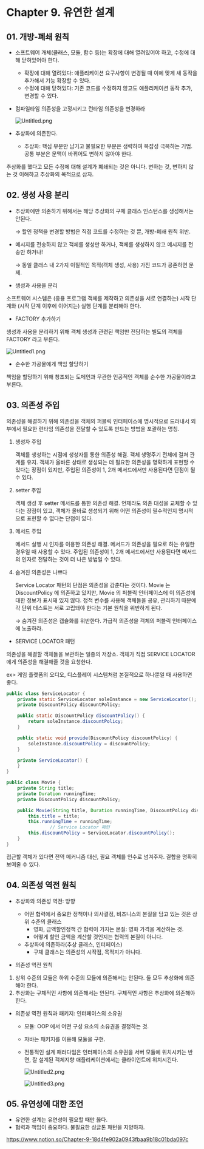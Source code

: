 # Chapter 9. 유연한 설계


## 01. 개방-폐쇄 원칙


- 소프트웨어 개체(클래스, 모듈, 함수 등)는 확장에 대해 열려있어야 하고, 수정에 대해 닫혀있어야 한다.
    - 확장에 대해 열려있다: 애플리케이션 요구사항이 변경될 때 이에 맞게 새 동작을 추가해서 기능 확장할 수 있다.
    - 수정에 대해 닫혀있다: 기존 코드를 수정하지 않고도 애플리케이션 동작 추가, 변경할 수 있다.
- 컴파일타임 의존성을 고정시키고 런타임 의존성을 변경하라

    ![Untitled.png](img/Untitled.png)

- 추상화에 의존한다.
    - 추상화: 핵심 부분만 남기고 불필요한 부분은 생략하여 복잡성 극복하는 기법. 공통 부분은 문맥이 바뀌어도 변하지 않아야 한다.

추상화를 했다고 모든 수정에 대해 설계가 폐쇄되는 것은 아니다. 변하는 것, 변하지 않는 것 이해하고 추상화의 목적으로 삼자.

## 02. 생성 사용 분리


- 추상화에만 의존하기 위해서는 해당 추상화의 구체 클래스 인스턴스를 생성해서는 안된다.

    → 할인 정책을 변경할 방법은 직접 코드를 수정하는 것 뿐, 개방-폐쇄 원칙 위반.

- 메시지를 전송하지 않고 객체를 생성만 하거나, 객체를 생성하지 않고 메시지를 전송만 하거나!

    → 동일 클래스 내 2가지 이질적인 목적(객체 생성, 사용) 가진 코드가 공존하면 문제.

- 생성과 사용을 분리

소프트웨어 시스템은 (응용 프로그램 객체를 제작하고 의존성을 서로 연결하는) 시작 단계와 (시작 단계 이후에 이어지는) 실행 단계를 분리해야 한다.

- FACTORY 추가하기

생성과 사용을 분리하기 위해 객체 생성과 관련된 책임만 전담하는 별도의 객체를 FACTORY 라고 부른다.

![Untitled1.png](img/Untitled1.png)

- 순수한 가공물에게 책임 할당하기

책임을 할당하기 위해 창조되는 도메인과 무관한 인공적인 객체를 순수한 가공물이라고 부른다.

## 03. 의존성 주입


의존성을 해결하기 위해 의존성을 객체의 퍼블릭 인터페이스에 명시적으로 드러내서 외부에서 필요한 런타임 의존성을 전달할 수 있도록 만드는 방법을 포괄하는 명칭.

1. 생성자 주입

    객체를 생성하는 시점에 생성자를 통한 의존성 해결. 객체 생명주기 전체에 걸쳐 관계를 유지. 객체가 올바른 상태로 생성되는 데 필요한 의존성을 명확하게 표현할 수 있다는 장점이 있지만, 주입된 의존성이 1, 2개 메서드에서만 사용된다면 단점이 될 수 있다.

2. setter 주입

    객체 생성 후 setter 메서드를 통한 의존성 해결. 언제라도 의존 대성을 교체할 수 있다는 장점이 있고, 객체가 올바로 생성되기 위해 어떤 의존성이 필수적인지 명시적으로 표현할 수 없다는 단점이 있다.

3. 메서드 주입

    메서드 실행 시 인자를 이용한 의존성 해결.  메서드가 의존성을 필요로 하는 유일한 경우일 때 사용할 수 있다. 주입된 의존성이 1, 2개 메서드에서만 사용된다면 메서드의 인자로 전달하는 것이 더 나은 방법일 수 있다.

4. 숨겨진 의존성은 나쁘다

    Service Locator 패턴의 단점은 의존성을 감춘다는 것이다. Movie 는 DiscountPolicy 에 의존하고 있지만, Movie 의 퍼블릭 인터페이스에 이 의존성에 대한 정보가 표시돼 있지 않다. 정적 변수를 사용해 객체들을 공유, 관리하기 때문에 각 단위 테스트는 서로 고립돼야 한다는 기본 원칙을 위반하게 된다.

    → 숨겨진 의존성은 캡슐화를 위반한다. 가급적 의존성을 객체의 퍼블릭 인터페이스에 노출하라.

- SERVICE LOCATOR 패턴

의존성을 해결할 객체들을 보관하는 일종의 저장소. 객체가 직접 SERVICE LOCATOR 에게 의존성을 해결해줄 것을 요청한다.

ex> 게임 플랫폼의 오디오, 디스플레이 시스템처럼 본질적으로 하나뿐일 때 사용하면 좋다. 

```java
public class ServiceLocator {
    private static ServiceLocator soleInstance = new ServiceLocator();
    private DiscountPolicy discountPolicy;

    public static DiscountPolicy discountPolicy() {
        return soleInstance.discountPolicy;
    }

    public static void provide(DiscountPolicy discountPolicy) {
        soleInstance.discountPolicy = discountPolicy;
    }

    private ServiceLocator() {
    }
}
```

```java
public class Movie {
    private String title;
    private Duration runningTime;
    private DiscountPolicy discountPolicy;

    public Movie(String title, Duration runningTime, DiscountPolicy discountPolicy) {
        this.title = title;
        this.runningTime = runningTime;
				// Service Locator 패턴
        this.discountPolicy = ServiceLocator.discountPolicy();
    }
}
```

접근할 객체가 있다면 전역 메커니즘 대신, 필요 객체를 인수로 넘겨주자. 결합을 명확히 보여줄 수 있다.

## 04. 의존성 역전 원칙


- 추상화와 의존성 역전: 방향
    - 어떤 협력에서 중요한 정책이나 의사결정, 비즈니스의 본질을 담고 있는 것은 상위 수준의 클래스
        - 영화, 금액할인정책 간 협력이 가지는 본질: 영화 가격을 계산하는 것.
        - 어떻게 할인 금액을 계산할 것인지는 협력의 본질이 아니다.
    - 추상화에 의존하라(추상 클래스, 인터페이스)
        - 구체 클래스는 의존성의 시작점, 목적지가 아니다.

- 의존성 역전 원칙
1. 상위 수준의 모듈은 하위 수준의 모듈에 의존해서는 안된다. 둘 모두 추상화에 의존해야 한다.
2. 추상화는 구체적인 사항에 의존해서는 안된다. 구체적인 사항은 추상화에 의존해야 한다.

- 의존성 역전 원칙과 패키지: 인터페이스의 소유권
    - 모듈: OOP 에서 어떤 구성 요소의 소유권을 결정하는 것.
    - 자바는 패키지를 이용해 모듈을 구현.
    - 전통적인 설계 패러다임은 인터페이스의 소유권을 서버 모듈에 위치시키는 반면, 잘 설계된 객체지향 애플리케이션에서는 클라이언트에 위치시킨다.

        ![Untitled2.png](img/Untitled2.png)

        ![Untitled3.png](img/Untitled3.png)

## 05. 유연성에 대한 조언


- 유연한 설계는 유연성이 필요할 때만 옳다.
- 협력과 책임이 중요하다. 불필요한 싱글톤 패턴을 지양하자.

https://www.notion.so/Chapter-9-18d4fe902a0943fbaa9b18c01bda097c
